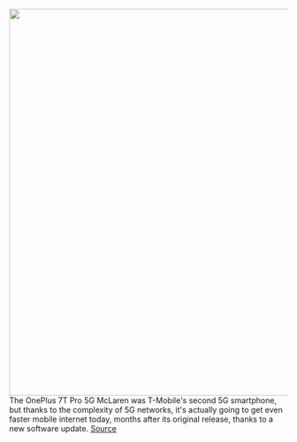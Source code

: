 <img src='https://cdn.vox-cdn.com/thumbor/AqboCrgmkrxQW--gT4gvGitV0vg=/0x0:2576x1449/1200x800/filters:focal(1082x519:1494x931)/cdn.vox-cdn.com/uploads/chorus_image/image/66343027/OnePlus_7T_Pro_5G_McLaren.0.jpg' width='700px' /><br/>
The OnePlus 7T Pro 5G McLaren was T-Mobile's second 5G smartphone, but thanks to the complexity of 5G networks, it's actually going to get even faster mobile internet today, months after its original release, thanks to a new software update.
<a href='https://www.theverge.com/2020/2/20/21145292/t-mobile-oneplus-7t-pro-5g-mclaren-faster-lte-network-bandwidth-software-update'> Source <a/>